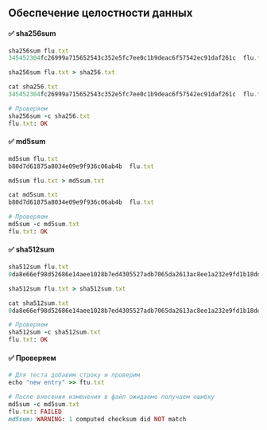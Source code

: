 ## Обеспечение целостности данных

#### :white_check_mark: sha256sum

```ruby
sha256sum flu.txt
345452304fc26999a715652543c352e5fc7ee0c1b9deac6f57542ec91daf261c  flu.txt

sha256sum flu.txt > sha256.txt

cat sha256.txt
345452304fc26999a715652543c352e5fc7ee0c1b9deac6f57542ec91daf261c  flu.txt

# Проверяем
sha256sum -c sha256.txt
flu.txt: OK
```


#### :white_check_mark: md5sum

```ruby
md5sum flu.txt
b80d7d61875a8034e09e9f936c06ab4b  flu.txt

md5sum flu.txt > md5sum.txt

cat md5sum.txt
b80d7d61875a8034e09e9f936c06ab4b  flu.txt

# Проверяем
md5sum -c md5sum.txt
flu.txt: OK
```

#### :white_check_mark: sha512sum

```ruby
sha512sum flu.txt
0da8e66ef98d52686e14aee1028b7ed4305527adb7065da2613ac8ee1a232e9fd1b18dd85d1c5177768174258d48cf0cafa2fefdabc000641cb4f3cee76c86fb  flu.txt

sha512sum flu.txt > sha512sum.txt

cat sha512sum.txt
0da8e66ef98d52686e14aee1028b7ed4305527adb7065da2613ac8ee1a232e9fd1b18dd85d1c5177768174258d48cf0cafa2fefdabc000641cb4f3cee76c86fb  flu.txt

# Проверяем
sha512sum -c sha512sum.txt
flu.txt: OK
```

#### :white_check_mark: Проверяем

```ruby
# Для теста добавим строку и проверим
echo "new entry" >> ftu.txt

# После внесения изменения в файл ожидаемо получаем ошибку
md5sum -c md5sum.txt
flu.txt: FAILED
md5sum: WARNING: 1 computed checksum did NOT match
```
